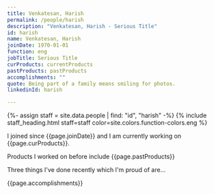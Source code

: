 ```yaml
---
title: Venkatesan, Harish
permalink: /people/harish
description: "Venkatesan, Harish - Serious Title"
id: harish
name: Venkatesan, Harish
joinDate: 1970-01-01
function: eng
jobTitle: Serious Title
curProducts: currentProducts
pastProducts: pastProducts
accomplishments: ""
quote: Being part of a family means smiling for photos.
linkedinId: harish

---
```


{%- assign staff = site.data.people | find: "id", "harish" -%}
{% include staff_heading.html staff=staff color=site.colors.function-colors.eng %}

<p>I joined since {{page.joinDate}} and I am currently working on {{page.curProducts}}.</p>

<p>Products I worked on before include {{page.pastProducts}}</p>

<p>Three things I've done recently which I'm proud of are...</p>
{{page.accomplishments}}
